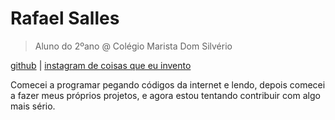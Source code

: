# Rafael Salles

> Aluno do 2ºano @ Colégio Marista Dom Silvério

[github](https://github.com/rafael22567) | [instagram de coisas que eu invento](https://www.instagram.com/atoa_criativo/?hl=pt-br) 

Comecei a programar pegando códigos da internet e lendo, depois comecei a fazer meus próprios projetos, e agora estou tentando contribuir com algo mais sério.
